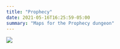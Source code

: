 ```yaml
---
title: "Prophecy"
date: 2021-05-16T16:25:59-05:00
summary: "Maps for the Prophecy dungeon"
---
```


![](/prophecy/wasteland.png)
